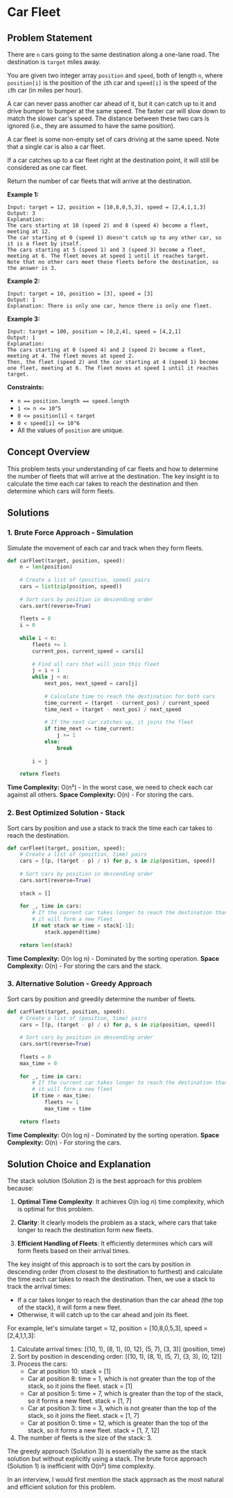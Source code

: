 # Car Fleet

## Problem Statement

There are `n` cars going to the same destination along a one-lane road. The destination is `target` miles away.

You are given two integer array `position` and `speed`, both of length `n`, where `position[i]` is the position of the `i`th car and `speed[i]` is the speed of the `i`th car (in miles per hour).

A car can never pass another car ahead of it, but it can catch up to it and drive bumper to bumper at the same speed. The faster car will slow down to match the slower car's speed. The distance between these two cars is ignored (i.e., they are assumed to have the same position).

A car fleet is some non-empty set of cars driving at the same speed. Note that a single car is also a car fleet.

If a car catches up to a car fleet right at the destination point, it will still be considered as one car fleet.

Return the number of car fleets that will arrive at the destination.

**Example 1:**
```
Input: target = 12, position = [10,8,0,5,3], speed = [2,4,1,1,3]
Output: 3
Explanation:
The cars starting at 10 (speed 2) and 8 (speed 4) become a fleet, meeting at 12.
The car starting at 0 (speed 1) doesn't catch up to any other car, so it is a fleet by itself.
The cars starting at 5 (speed 1) and 3 (speed 3) become a fleet, meeting at 6. The fleet moves at speed 1 until it reaches target.
Note that no other cars meet these fleets before the destination, so the answer is 3.
```

**Example 2:**
```
Input: target = 10, position = [3], speed = [3]
Output: 1
Explanation: There is only one car, hence there is only one fleet.
```

**Example 3:**
```
Input: target = 100, position = [0,2,4], speed = [4,2,1]
Output: 1
Explanation:
The cars starting at 0 (speed 4) and 2 (speed 2) become a fleet, meeting at 4. The fleet moves at speed 2.
Then, the fleet (speed 2) and the car starting at 4 (speed 1) become one fleet, meeting at 6. The fleet moves at speed 1 until it reaches target.
```

**Constraints:**
- `n == position.length == speed.length`
- `1 <= n <= 10^5`
- `0 <= position[i] < target`
- `0 < speed[i] <= 10^6`
- All the values of `position` are unique.

## Concept Overview

This problem tests your understanding of car fleets and how to determine the number of fleets that will arrive at the destination. The key insight is to calculate the time each car takes to reach the destination and then determine which cars will form fleets.

## Solutions

### 1. Brute Force Approach - Simulation

Simulate the movement of each car and track when they form fleets.

```python
def carFleet(target, position, speed):
    n = len(position)
    
    # Create a list of (position, speed) pairs
    cars = list(zip(position, speed))
    
    # Sort cars by position in descending order
    cars.sort(reverse=True)
    
    fleets = 0
    i = 0
    
    while i < n:
        fleets += 1
        current_pos, current_speed = cars[i]
        
        # Find all cars that will join this fleet
        j = i + 1
        while j < n:
            next_pos, next_speed = cars[j]
            
            # Calculate time to reach the destination for both cars
            time_current = (target - current_pos) / current_speed
            time_next = (target - next_pos) / next_speed
            
            # If the next car catches up, it joins the fleet
            if time_next <= time_current:
                j += 1
            else:
                break
        
        i = j
    
    return fleets
```

**Time Complexity:** O(n²) - In the worst case, we need to check each car against all others.
**Space Complexity:** O(n) - For storing the cars.

### 2. Best Optimized Solution - Stack

Sort cars by position and use a stack to track the time each car takes to reach the destination.

```python
def carFleet(target, position, speed):
    # Create a list of (position, time) pairs
    cars = [(p, (target - p) / s) for p, s in zip(position, speed)]
    
    # Sort cars by position in descending order
    cars.sort(reverse=True)
    
    stack = []
    
    for _, time in cars:
        # If the current car takes longer to reach the destination than the car ahead,
        # it will form a new fleet
        if not stack or time > stack[-1]:
            stack.append(time)
    
    return len(stack)
```

**Time Complexity:** O(n log n) - Dominated by the sorting operation.
**Space Complexity:** O(n) - For storing the cars and the stack.

### 3. Alternative Solution - Greedy Approach

Sort cars by position and greedily determine the number of fleets.

```python
def carFleet(target, position, speed):
    # Create a list of (position, time) pairs
    cars = [(p, (target - p) / s) for p, s in zip(position, speed)]
    
    # Sort cars by position in descending order
    cars.sort(reverse=True)
    
    fleets = 0
    max_time = 0
    
    for _, time in cars:
        # If the current car takes longer to reach the destination than the car ahead,
        # it will form a new fleet
        if time > max_time:
            fleets += 1
            max_time = time
    
    return fleets
```

**Time Complexity:** O(n log n) - Dominated by the sorting operation.
**Space Complexity:** O(n) - For storing the cars.

## Solution Choice and Explanation

The stack solution (Solution 2) is the best approach for this problem because:

1. **Optimal Time Complexity**: It achieves O(n log n) time complexity, which is optimal for this problem.

2. **Clarity**: It clearly models the problem as a stack, where cars that take longer to reach the destination form new fleets.

3. **Efficient Handling of Fleets**: It efficiently determines which cars will form fleets based on their arrival times.

The key insight of this approach is to sort the cars by position in descending order (from closest to the destination to furthest) and calculate the time each car takes to reach the destination. Then, we use a stack to track the arrival times:
- If a car takes longer to reach the destination than the car ahead (the top of the stack), it will form a new fleet.
- Otherwise, it will catch up to the car ahead and join its fleet.

For example, let's simulate target = 12, position = [10,8,0,5,3], speed = [2,4,1,1,3]:
1. Calculate arrival times: [(10, 1), (8, 1), (0, 12), (5, 7), (3, 3)] (position, time)
2. Sort by position in descending order: [(10, 1), (8, 1), (5, 7), (3, 3), (0, 12)]
3. Process the cars:
   - Car at position 10: stack = [1]
   - Car at position 8: time = 1, which is not greater than the top of the stack, so it joins the fleet. stack = [1]
   - Car at position 5: time = 7, which is greater than the top of the stack, so it forms a new fleet. stack = [1, 7]
   - Car at position 3: time = 3, which is not greater than the top of the stack, so it joins the fleet. stack = [1, 7]
   - Car at position 0: time = 12, which is greater than the top of the stack, so it forms a new fleet. stack = [1, 7, 12]
4. The number of fleets is the size of the stack: 3.

The greedy approach (Solution 3) is essentially the same as the stack solution but without explicitly using a stack. The brute force approach (Solution 1) is inefficient with O(n²) time complexity.

In an interview, I would first mention the stack approach as the most natural and efficient solution for this problem.
